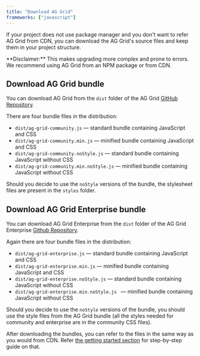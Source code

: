 ```yaml
---
title: "Download AG Grid"
frameworks: ["javascript"]
---
```


If your project does not use package manager and you don't want to refer AG Grid from CDN,
you can download the AG Grid's source files and keep them in your project structure.


<note>
**Disclaimer:** This makes upgrading more complex and prone to errors. We recommend using AG Grid
from an NPM package or from CDN.
</note>

## Download AG Grid bundle

You can download AG Grid from the `dist` folder of the AG Grid [GitHub Repository](https://github.com/ag-grid/ag-grid/tree/v@AG_GRID_VERSION@/grid-packages/ag-grid-community/dist).

There are four bundle files in the distribution:

- `dist/ag-grid-community.js` — standard bundle containing JavaScript and CSS
- `dist/ag-grid-community.min.js` — minified bundle containing JavaScript and CSS
- `dist/ag-grid-community.noStyle.js` — standard bundle containing JavaScript without CSS
- `dist/ag-grid-community.min.noStyle.js` — minified bundle containing JavaScript without CSS

Should you decide to use the `noStyle` versions of the bundle, the stylesheet files are present in the `styles` folder.

## Download AG Grid Enterprise bundle

You can download AG Grid Enterprise from the `dist` folder of the AG Grid Enterprise [Github Repository](https://github.com/ag-grid/ag-grid/tree/v@AG_GRID_VERSION@/grid-packages/ag-grid-enterprise/dist).

Again there are four bundle files in the distribution:

- `dist/ag-grid-enterprise.js` — standard bundle containing JavaScript and CSS
- `dist/ag-grid-enterprise.min.js` — minified bundle containing JavaScript and CSS
- `dist/ag-grid-enterprise.noStyle.js` — standard bundle containing JavaScript without CSS
- `dist/ag-grid-enterprise.min.noStyle.js ` — minified bundle containing JavaScript without CSS

Should you decide to use the `noStyle` versions of the bundle, you should use the style files from
the AG Grid bundle (all the styles needed for community and enterprise are in the community CSS files).


After downloading the bundles, you can refer to the files in the same way as you would from CDN. Refer [the getting started section](/getting-started/) for step-by-step guide on that.

